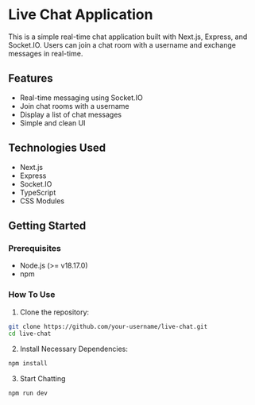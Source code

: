 # Live Chat Application

This is a simple real-time chat application built with Next.js, Express, and Socket.IO. Users can join a chat room with a username and exchange messages in real-time.

## Features

- Real-time messaging using Socket.IO
- Join chat rooms with a username
- Display a list of chat messages
- Simple and clean UI

## Technologies Used

- Next.js
- Express
- Socket.IO
- TypeScript
- CSS Modules

## Getting Started

### Prerequisites

- Node.js (>= v18.17.0)
- npm

### How To Use

1. Clone the repository:

```sh
git clone https://github.com/your-username/live-chat.git
cd live-chat
```

2. Install Necessary Dependencies:

```sh
npm install
```

3. Start Chatting

```sh
npm run dev
```
